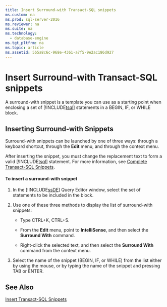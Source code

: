 ```yaml
---
title: Insert Surround-with Transact-SQL snippets
ms.custom: na
ms.prod: sql-server-2016
ms.reviewer: na
ms.suite: na
ms.technology: 
  - database-engine
ms.tgt_pltfrm: na
ms.topic: article
ms.assetid: 5b5a8c6c-968e-4361-a7f5-9e2ac186d927
---
```

# Insert Surround-with Transact-SQL snippets
  A surround\-with snippet is a template you can use as a starting point when enclosing a set of [!INCLUDE[tsql](../../Token/Other/tsql_md.md)] statements in a BEGIN, IF, or WHILE block.  
  
## Inserting Surround\-with Snippets  
 Surround\-with snippets can be launched by one of three ways: through a keyboard shortcut, through the **Edit** menu, and through the context menu.  
  
 After inserting the snippet, you must change the replacement text to form a valid [!INCLUDE[tsql](../../Token/Other/tsql_md.md)] statement. For more information, see [Complete Transact-SQL Snippets](../../Topics/TopicNameNotContainA/Complete-Transact-SQL-Snippets.md).  
  
#### To insert a surround\-with snippet  
  
1.  In the [!INCLUDE[ssDE](../../Token/Other/ssDE_md.md)] Query Editor window, select the set of statements to be included in the block.  
  
2.  Use one of these three methods to display the list of surround\-with snippets:  
  
    -   Type CTRL\+K, CTRL\+S.  
  
    -   From the **Edit** menu, point to **IntelliSense**, and then select the **Surround With** command.  
  
    -   Right\-click the selected text, and then select the **Surround With** command from the context menu.  
  
3.  Select the name of the snippet \(BEGIN, IF, or WHILE\) from the list either by using the mouse, or by typing the name of the snippet and pressing TAB or ENTER.  
  
## See Also  
 [Insert Transact-SQL Snippets](../../Topics/TopicNameNotContainA/Insert-Transact-SQL-Snippets.md)  
  
  